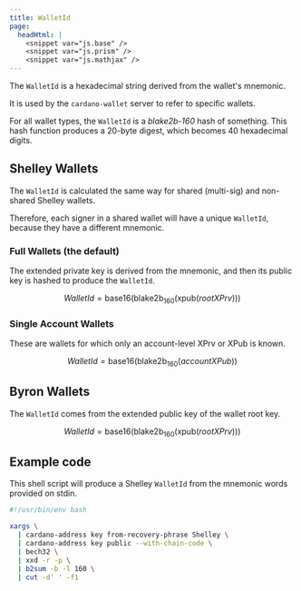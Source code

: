 ```yaml
---
title: WalletId
page:
  headHtml: |
    <snippet var="js.base" />
    <snippet var="js.prism" />
    <snippet var="js.mathjax" />
---
```


The `WalletId` is a hexadecimal string derived from the wallet's mnemonic.

It is used by the `cardano-wallet` server to refer to specific wallets.

For all wallet types, the `WalletId` is a _blake2b-160_ hash of
something. This hash function produces a 20-byte digest, which becomes
40 hexadecimal digits.

## Shelley Wallets

The `WalletId` is calculated the same way for shared (multi-sig) and non-shared Shelley wallets.

Therefore, each signer in a shared wallet will have a unique `WalletId`, because they have a different mnemonic.

### Full Wallets (the default)

The extended private key is derived from the mnemonic, and then its public key is hashed to produce the `WalletId`.

$$WalletId = \mathrm{base16}(\mathrm{blake2b_{160}}(\mathrm{xpub}(rootXPrv)))$$

### Single Account Wallets

These are wallets for which only an account-level XPrv or XPub is known.

$$WalletId = \mathrm{base16}(\mathrm{blake2b_{160}}(accountXPub))$$

## Byron Wallets

The `WalletId` comes from the extended public key of the wallet root key.

$$WalletId = \mathrm{base16}(\mathrm{blake2b_{160}}(\mathrm{xpub}(rootXPrv)))$$

## Example code

This shell script will produce a Shelley `WalletId` from the mnemonic words provided on stdin.

```bash
#!/usr/bin/env bash

xargs \
  | cardano-address key from-recovery-phrase Shelley \
  | cardano-address key public --with-chain-code \
  | bech32 \
  | xxd -r -p \
  | b2sum -b -l 160 \
  | cut -d' ' -f1
```
